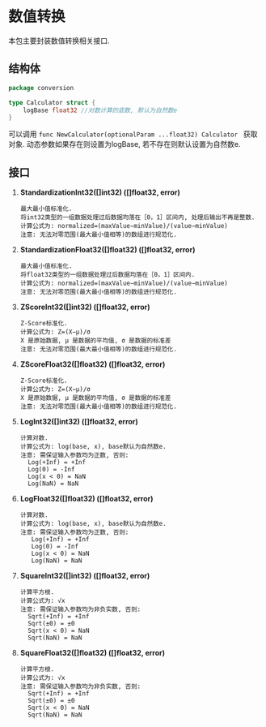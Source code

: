 # 数值转换

本包主要封装数值转换相关接口.

## 结构体

```go
package conversion

type Calculator struct {
	logBase float32 //对数计算的底数, 默认为自然数e
}

```

可以调用 ```func NewCalculator(optionalParam ...float32) Calculator ``` 获取对象. 动态参数如果存在则设置为logBase, 若不存在则默认设置为自然数e.

## 接口

1. **StandardizationInt32([]int32) ([]float32, error)**
    ```text
    最大最小值标准化.
    将int32类型的一组数据处理过后数据均落在［0，1］区间内, 处理后输出不再是整数.
    计算公式为: normalized=(maxValue−minValue)/(value−minValue)
    注意: 无法对零范围(最大最小值相等)的数组进行规范化.
    ```

2. **StandardizationFloat32([]float32) ([]float32, error)**
     ```text
    最大最小值标准化.
    将float32类型的一组数据处理过后数据均落在［0，1］区间内.
    计算公式为: normalized=(maxValue−minValue)/(value−minValue)
    注意: 无法对零范围(最大最小值相等)的数组进行规范化.
    ```
3. **ZScoreInt32([]int32) ([]float32, error)**
      ```text
   Z-Score标准化.
   计算公式为: Z=(X−μ)/σ
   X 是原始数据, μ 是数据的平均值, σ 是数据的标准差
   注意: 无法对零范围(最大最小值相等)的数组进行规范化.
    ```
4. **ZScoreFloat32([]float32) ([]float32, error)**
    ```text
    Z-Score标准化.
   计算公式为: Z=(X−μ)/σ
   X 是原始数据, μ 是数据的平均值, σ 是数据的标准差
   注意: 无法对零范围(最大最小值相等)的数组进行规范化.
    ```
5. **LogInt32([]int32) ([]float32, error)**
      ```text
   计算对数.
   计算公式为: log(base, x), base默认为自然数e.
   注意: 需保证输入参数均为正数, 否则:
        Log(+Inf) = +Inf
        Log(0) = -Inf
        Log(x < 0) = NaN
        Log(NaN) = NaN
    ```
6. **LogFloat32([]float32) ([]float32, error)**
     ```text
   计算对数.
   计算公式为: log(base, x), base默认为自然数e.
   注意: 需保证输入参数均为正数, 否则:
        Log(+Inf) = +Inf
        Log(0) = -Inf
        Log(x < 0) = NaN
        Log(NaN) = NaN
    ```
7. **SquareInt32([]int32) ([]float32, error)**
      ```text
   计算平方根.
   计算公式为: √x
   注意: 需保证输入参数均为非负实数, 否则:
        Sqrt(+Inf) = +Inf
        Sqrt(±0) = ±0
        Sqrt(x < 0) = NaN
        Sqrt(NaN) = NaN
    ```
8. **SquareFloat32([]float32) ([]float32, error)**
      ```text
   计算平方根.
   计算公式为: √x
   注意: 需保证输入参数均为非负实数, 否则:
        Sqrt(+Inf) = +Inf
        Sqrt(±0) = ±0
        Sqrt(x < 0) = NaN
        Sqrt(NaN) = NaN
    ```